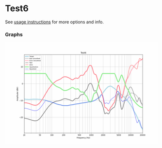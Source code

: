 # Test6
See [usage instructions](https://github.com/jaakkopasanen/AutoEq#usage) for more options and info.

### Graphs
![](./Test6.png)
